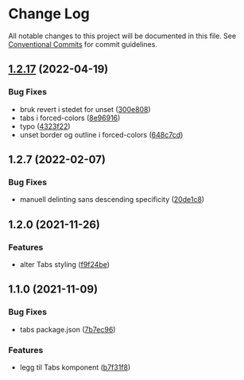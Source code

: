 # Change Log

All notable changes to this project will be documented in this file.
See [Conventional Commits](https://conventionalcommits.org) for commit guidelines.

## [1.2.17](https://github.com/fremtind/jokul/compare/@fremtind/jkl-tabs@1.2.16...@fremtind/jkl-tabs@1.2.17) (2022-04-19)

### Bug Fixes

-   bruk revert i stedet for unset ([300e808](https://github.com/fremtind/jokul/commit/300e8086b4a88e37407dadaf747d714d69919cdd))
-   tabs i forced-colors ([8e96916](https://github.com/fremtind/jokul/commit/8e969160a2f0183755f61f58c5794d056bcea120))
-   typo ([4323f22](https://github.com/fremtind/jokul/commit/4323f225f878d0aa9bc8b13d8a6f1ff4dbce1cb8))
-   unset border og outline i forced-colors ([648c7cd](https://github.com/fremtind/jokul/commit/648c7cdd30805dc6e6dc74b3e12d7b20b2ff5cec))

## 1.2.7 (2022-02-07)

### Bug Fixes

-   manuell delinting sans descending specificity ([20de1c8](https://github.com/fremtind/jokul/commit/20de1c8811596b054867352177225fd197c70797))

## 1.2.0 (2021-11-26)

### Features

-   alter Tabs styling ([f9f24be](https://github.com/fremtind/jokul/commit/f9f24beb4ea942bb83ba10089b915c364a95cf8c))

## 1.1.0 (2021-11-09)

### Bug Fixes

-   tabs package.json ([7b7ec96](https://github.com/fremtind/jokul/commit/7b7ec96d826dfa47b7cea12c40591205a8984b3d))

### Features

-   legg til Tabs komponent ([b7f31f8](https://github.com/fremtind/jokul/commit/b7f31f82106d02b9a4a4ce28f3124908e4b249ec))
